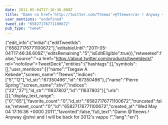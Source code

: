 ```yaml
---
date: 2011-05-04T17:16:36.000Z
title: "Damn <a href='http://twitter.com/Tteews'>@Tteews</a> ! Anyway <a href='http://twitter.com/shvi'>@shvi</a> and I will be back for 2012's vappu !″"
user_mentions: "undefined"
tweet_id: "65827176771100672"
pub_type: "tweet"
---
```

{"edit_info":{"initial":{"editTweetIds":["65827176771100672"],"editableUntil":"2011-05-04T17:46:36.609Z","editsRemaining":"5","isEditEligible":true}},"retweeted":false,"source":"<a href=\"https://about.twitter.com/products/tweetdeck\" rel=\"nofollow\">TweetDeck</a>","entities":{"hashtags":[],"symbols":[],"user_mentions":[{"name":"Tsegaw A Kebede","screen_name":"Tteews","indices":["5","12"],"id_str":"67350496","id":"67350496"},{"name":"Pierre Spring","screen_name":"shvi","indices":["22","27"],"id_str":"11637802","id":"11637802"}],"urls":[]},"display_text_range":["0","65"],"favorite_count":"0","id_str":"65827176771100672","truncated":false,"retweet_count":"0","id":"65827176771100672","created_at":"Wed May 04 17:16:36 +0000 2011","favorited":false,"full_text":"Damn @Tteews ! Anyway @shvi and I will be back for 2012's vappu !","lang":"en"}
